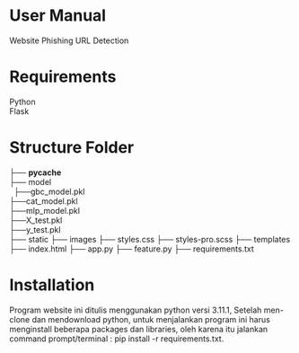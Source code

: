 # User Manual
Website Phishing URL Detection

# Requirements
Python <br>
Flask

# Structure Folder
├── __pycache__ <br>
├── model <br>
&nbsp;&nbsp;├──gbc_model.pkl <br>
  ├──cat_model.pkl <br>
  ├──mlp_model.pkl <br>
  ├──X_test.pkl <br>
  ├──y_test.pkl <br>
├── static
├── images
├── styles.css
├── styles-pro.scss
├── templates
├── index.html
├── app.py
├── feature.py
├── requirements.txt

# Installation
Program website ini ditulis menggunakan python versi 3.11.1, Setelah men-clone dan mendownload python, 
untuk menjalankan program ini harus menginstall beberapa packages dan libraries, 
oleh karena itu jalankan command prompt/terminal : pip install -r requirements.txt.

